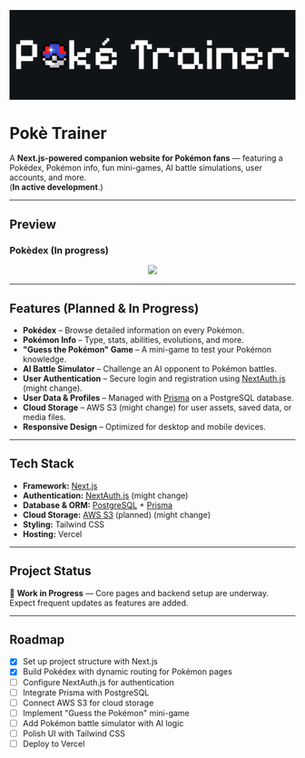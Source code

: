 <p align="center">
  <img src="/public/preview/Poke Trainer Banner.png" />
</p>

# Pokè Trainer

A **Next.js-powered companion website for Pokémon fans** — featuring a Pokédex, Pokémon info, fun mini-games, AI battle simulations, user accounts, and more.  
(**In active development**.)

---

## Preview

### Pokèdex (In progress)

<p align="center">
  <img src="/public/preview/Pokedex MK1.gif" />
</p>

---

## Features (Planned & In Progress)

- **Pokédex** – Browse detailed information on every Pokémon.
- **Pokémon Info** – Type, stats, abilities, evolutions, and more.
- **"Guess the Pokémon" Game** – A mini-game to test your Pokémon knowledge.
- **AI Battle Simulator** – Challenge an AI opponent to Pokémon battles.
- **User Authentication** – Secure login and registration using [NextAuth.js](https://next-auth.js.org/) (might change).
- **User Data & Profiles** – Managed with [Prisma](https://www.prisma.io/) on a PostgreSQL database.
- **Cloud Storage** – AWS S3 (might change) for user assets, saved data, or media files.
- **Responsive Design** – Optimized for desktop and mobile devices.

---

## Tech Stack

- **Framework:** [Next.js](https://nextjs.org/)
- **Authentication:** [NextAuth.js](https://next-auth.js.org/) (might change)
- **Database & ORM:** [PostgreSQL](https://www.postgresql.org/) + [Prisma](https://www.prisma.io/)
- **Cloud Storage:** [AWS S3](https://aws.amazon.com/s3/) (planned) (might change)
- **Styling:** Tailwind CSS
- **Hosting:** Vercel

---

## Project Status

🚧 **Work in Progress** — Core pages and backend setup are underway.  
Expect frequent updates as features are added.

---

## Roadmap

- [x] Set up project structure with Next.js
- [x] Build Pokédex with dynamic routing for Pokémon pages
- [ ] Configure NextAuth.js for authentication
- [ ] Integrate Prisma with PostgreSQL
- [ ] Connect AWS S3 for cloud storage
- [ ] Implement "Guess the Pokémon" mini-game
- [ ] Add Pokémon battle simulator with AI logic
- [ ] Polish UI with Tailwind CSS
- [ ] Deploy to Vercel
